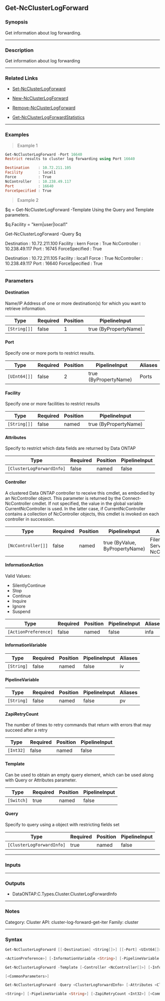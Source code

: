 Get-NcClusterLogForward
-----------------------

### Synopsis
Get information about log forwarding.

---

### Description

Get information about log forwarding

---

### Related Links
* [Set-NcClusterLogForward](Set-NcClusterLogForward)

* [New-NcClusterLogForward](New-NcClusterLogForward)

* [Remove-NcClusterLogForward](Remove-NcClusterLogForward)

* [Get-NcClusterLogForwardStatistics](Get-NcClusterLogForwardStatistics)

---

### Examples
> Example 1

```PowerShell
Get-NcClusterLogForward -Port 16640
Restrict results to cluster log forwarding using Port 16640

Destination    : 10.72.211.105
Facility       : local1
Force          : True
NcController   : 10.238.49.117
Port           : 16640
ForceSpecified : True

```
> Example 2

$q = Get-NcClusterLogForward -Template
Using the Query and Template parameters.

$q.Facility = "kern|user|local1"

Get-NcClusterLogForward -Query $q

Destination    : 10.72.211.100
Facility       : kern
Force          : True
NcController   : 10.238.49.117
Port           : 16745
ForceSpecified : True

Destination    : 10.72.211.105
Facility       : local1
Force          : True
NcController   : 10.238.49.117
Port           : 16640
ForceSpecified : True

---

### Parameters
#### **Destination**
Name/IP Address of one or more destination(s) for which you want to retrieve information.

|Type        |Required|Position|PipelineInput        |
|------------|--------|--------|---------------------|
|`[String[]]`|false   |1       |true (ByPropertyName)|

#### **Port**
Specify one or more ports to restrict results.

|Type        |Required|Position|PipelineInput        |Aliases|
|------------|--------|--------|---------------------|-------|
|`[UInt64[]]`|false   |2       |true (ByPropertyName)|Ports  |

#### **Facility**
Specify one or more facilities to restrict results

|Type        |Required|Position|PipelineInput        |
|------------|--------|--------|---------------------|
|`[String[]]`|false   |named   |true (ByPropertyName)|

#### **Attributes**
Specify to restrict which data fields are returned by Data ONTAP

|Type                     |Required|Position|PipelineInput|
|-------------------------|--------|--------|-------------|
|`[ClusterLogForwardInfo]`|false   |named   |false        |

#### **Controller**
A clustered Data ONTAP controller to receive this cmdlet, as embodied by an NcController object.  This parameter is returned by the Connect-NcController cmdlet.  If not specified, the value in the global variable CurrentNcController is used.  In the latter case, if CurrentNcController contains a collection of NcController objects, this cmdlet is invoked on each controller in succession.

|Type              |Required|Position|PipelineInput                 |Aliases                          |
|------------------|--------|--------|------------------------------|---------------------------------|
|`[NcController[]]`|false   |named   |true (ByValue, ByPropertyName)|Filer<br/>Server<br/>NcController|

#### **InformationAction**

Valid Values:

* SilentlyContinue
* Stop
* Continue
* Inquire
* Ignore
* Suspend

|Type                |Required|Position|PipelineInput|Aliases|
|--------------------|--------|--------|-------------|-------|
|`[ActionPreference]`|false   |named   |false        |infa   |

#### **InformationVariable**

|Type      |Required|Position|PipelineInput|Aliases|
|----------|--------|--------|-------------|-------|
|`[String]`|false   |named   |false        |iv     |

#### **PipelineVariable**

|Type      |Required|Position|PipelineInput|Aliases|
|----------|--------|--------|-------------|-------|
|`[String]`|false   |named   |false        |pv     |

#### **ZapiRetryCount**
The number of times to retry commands that return with errors that may succeed after a retry

|Type     |Required|Position|PipelineInput|
|---------|--------|--------|-------------|
|`[Int32]`|false   |named   |false        |

#### **Template**
Can be used to obtain an empty query element, which can be used along with Query or Attributes parameter.

|Type      |Required|Position|PipelineInput|
|----------|--------|--------|-------------|
|`[Switch]`|true    |named   |false        |

#### **Query**
Specify to query using a object with restricting fields set

|Type                     |Required|Position|PipelineInput|
|-------------------------|--------|--------|-------------|
|`[ClusterLogForwardInfo]`|true    |named   |false        |

---

### Inputs

---

### Outputs
* DataONTAP.C.Types.Cluster.ClusterLogForwardInfo

---

### Notes
Category: Cluster
API: cluster-log-forward-get-iter
Family: cluster

---

### Syntax
```PowerShell
Get-NcClusterLogForward [[-Destination] <String[]>] [[-Port] <UInt64[]>] [-Facility <String[]>] [-Attributes <ClusterLogForwardInfo>] [-Controller <NcController[]>] [-InformationAction 
```
```PowerShell
<ActionPreference>] [-InformationVariable <String>] [-PipelineVariable <String>] [-ZapiRetryCount <Int32>] [<CommonParameters>]
```
```PowerShell
Get-NcClusterLogForward -Template [-Controller <NcController[]>] [-InformationAction <ActionPreference>] [-InformationVariable <String>] [-PipelineVariable <String>] [-ZapiRetryCount <Int32>] 
```
```PowerShell
[<CommonParameters>]
```
```PowerShell
Get-NcClusterLogForward -Query <ClusterLogForwardInfo> [-Attributes <ClusterLogForwardInfo>] [-Controller <NcController[]>] [-InformationAction <ActionPreference>] [-InformationVariable 
```
```PowerShell
<String>] [-PipelineVariable <String>] [-ZapiRetryCount <Int32>] [<CommonParameters>]
```
